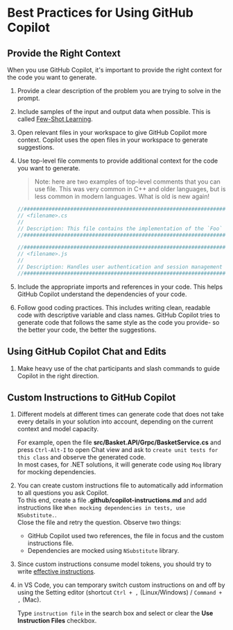 # Best Practices for Using GitHub Copilot

## Provide the Right Context

When you use GitHub Copilot, it's important to provide the right context for the code you want to generate.

1. Provide a clear description of the problem you are trying to solve in the prompt.

2. Include samples of the input and output data when possible. This is called [Few-Shot Learning](https://en.wikipedia.org/wiki/Few-shot_learning).

3. Open relevant files in your workspace to give GitHub Copilot more context. Copilot uses the open files in your workspace to generate suggestions.

4. Use top-level file comments to provide additional context for the code you want to generate.

   > Note: here are two examples of top-level comments that you can use file. This was very common in C++ and older languages, but is less common in modern languages. What is old is new again!

   ```csharp
   //########################################################################
   // <filename>.cs
   //
   // Description: This file contains the implementation of the `Foo` class.
   //########################################################################
   ```

   ```javascript
   //########################################################################
   // <filename>.js
   //
   // Description: Handles user authentication and session management
   //########################################################################
   ```

5. Include the appropriate imports and references in your code. This helps GitHub Copilot understand the dependencies of your code.

6. Follow good coding practices. This includes writing clean, readable code with descriptive variable and class names. GitHub Copilot tries to generate code that follows the same style as the code you provide- so the better your code, the better the suggestions.

## Using GitHub Copilot Chat and Edits

1. Make heavy use of the chat participants and slash commands to guide Copilot in the right direction.

## Custom Instructions to GitHub Copilot

1. Different models at different times can generate code that does not take every details in your solution into account, depending on the current context and model capacity.

   For example, open the file **src/Basket.API/Grpc/BasketService.cs** and press `Ctrl-Alt-I` to open Chat view and ask to `create unit tests for this class` and observe the generated code.  
   In most cases, for .NET solutions, it will generate code using `Moq` library for mocking dependencies.  

2. You can create custom instructions file to automatically add information to all questions you ask Copilot.  
   To this end, create a file **.github/copilot-instructions.md** and add instructions like `When mocking dependencies in tests, use NSubstitute.`.  
   Close the file and retry the question. Observe two things:  
   - GitHub Copilot used two references, the file in focus and the custom instructions file.  
   - Dependencies are mocked using `NSubstitute` library.  

3. Since custom instructions consume model tokens, you should try to write [effective instructions](https://docs.github.com/en/copilot/customizing-copilot/adding-custom-instructions-for-github-copilot#writing-effective-custom-instructions).  

4. in VS Code, you can temporary switch custom instructions on and off by using the Setting editor (shortcut `Ctrl + ,` (Linux/Windows) / `Command + ,` (Mac).  

   Type `instruction file` in the search box and select or clear the **Use Instruction Files** checkbox.
